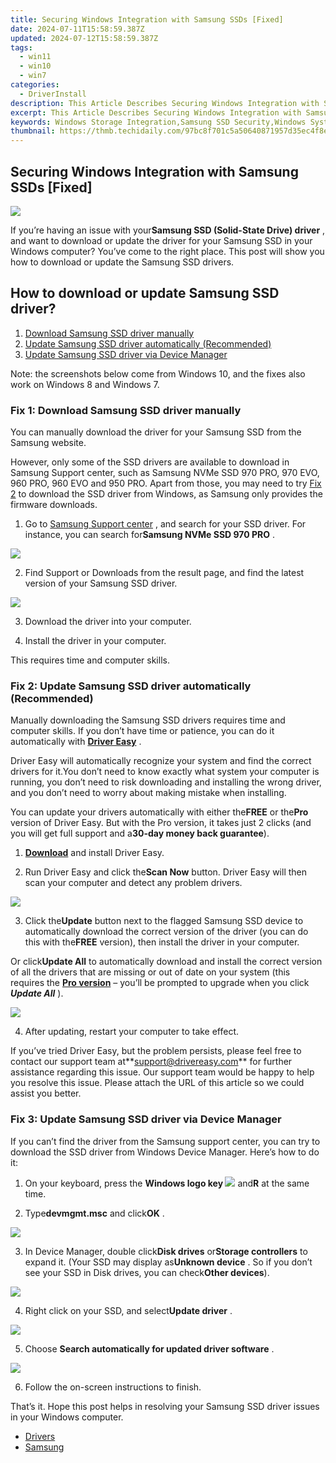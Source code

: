 ```yaml
---
title: Securing Windows Integration with Samsung SSDs [Fixed]
date: 2024-07-11T15:58:59.387Z
updated: 2024-07-12T15:58:59.387Z
tags:
  - win11
  - win10
  - win7
categories:
  - DriverInstall
description: This Article Describes Securing Windows Integration with Samsung SSDs [Fixed]
excerpt: This Article Describes Securing Windows Integration with Samsung SSDs [Fixed]
keywords: Windows Storage Integration,Samsung SSD Security,Windows System Enhancement with SSDs,Samsung Storage Solutions for Windows,SSD Integration in Windows Systems,Secure Samsung SSDs for Windows Users,Improving Windows with Samsung Drives
thumbnail: https://thmb.techidaily.com/97bc8f701c5a50640871957d35ec4f8e16308c84bcc3926e5048675a7dfb62d5.png
---
```


## Securing Windows Integration with Samsung SSDs [Fixed]

![](https://images.drivereasy.com/wp-content/uploads/2018/07/img_5b3c46b5b609b.jpg)

 If you’re having an issue with your**Samsung SSD (Solid-State Drive) driver** , and want to download or update the driver for your Samsung SSD in your Windows computer? You’ve come to the right place. This post will show you how to download or update the Samsung SSD drivers.

## How to download or update Samsung SSD driver?

1. [Download Samsung SSD driver manually](#Fix1)
2. [Update Samsung SSD driver automatically (Recommended)](#Fix3)
3. [Update Samsung SSD driver via Device Manager](#Fix2)
  
 Note: the screenshots below come from Windows 10, and the fixes also work on Windows 8 and Windows 7.

###  Fix 1: Download Samsung SSD driver manually

 You can manually download the driver for your Samsung SSD from the Samsung website.

 However, only some of the SSD drivers are available to download in Samsung Support center, such as  Samsung NVMe SSD 970 PRO, 970 EVO, 960 PRO, 960 EVO and 950 PRO. Apart from those, you may need to try [Fix 2](#Fix2) to download the SSD driver from Windows, as Samsung only provides the firmware downloads.

 1) Go to [Samsung Support center](https://shop-links.co/link/?exclusive=1&publisher_slug=itechdaily19598&url=https%3A%2F%2Fwww.samsung.com%2Fsupport%2F) , and search for your SSD driver. For instance, you can search for**Samsung NVMe SSD 970 PRO** .

![](https://images.drivereasy.com/wp-content/uploads/2018/07/img_5b3c4838f316a.png)

 2) Find Support or Downloads from the result page, and find the latest version of your Samsung SSD driver.

![](https://images.drivereasy.com/wp-content/uploads/2018/07/img_5b3c4876370a7.jpg)

 3) Download the driver into your computer.

 4) Install the driver in your computer.

This requires time and computer skills.

###  Fix 2: Update Samsung SSD driver automatically (Recommended)

 Manually downloading the Samsung SSD drivers requires time and computer skills. If you don’t have time or patience, you can do it automatically with **[Driver Easy](https://tools.techidaily.com/drivereasy/download/)**  .

 Driver Easy will automatically recognize your system and find the correct drivers for it.You don’t need to know exactly what system your computer is running, you don’t need to risk downloading and installing the wrong driver, and you don’t need to worry about making mistake when installing.

 You can update your drivers automatically with either the**FREE** or the**Pro** version of Driver Easy. But with the Pro version, it takes just 2 clicks (and you will get full support and a**30-day money back guarantee**).

 1) **[Download](https://tools.techidaily.com/drivereasy/download/)**  and install Driver Easy.

 2) Run Driver Easy and click the**Scan Now** button. Driver Easy will then scan your computer and detect any problem drivers.

![](https://images.drivereasy.com/wp-content/uploads/2018/07/img_5b3c4a4def640.jpg)

 3) Click the**Update** button next to the flagged Samsung SSD device to automatically download the correct version of the driver (you can do this with the**FREE** version), then install the driver in your computer.

 Or click**Update All** to automatically download and install the correct version of all the drivers that are missing or out of date on your system (this requires the [**Pro version**](https://tools.techidaily.com/drivereasy/download/)  – you’ll be prompted to upgrade when you click **_Update All_** ).

![](https://images.drivereasy.com/wp-content/uploads/2018/07/img_5b3c4ae96ce1a.jpg)

 4) After updating, restart your computer to take effect.

 If you’ve tried Driver Easy, but the problem persists, please feel free to contact our support team at**<support@drivereasy.com>** for further assistance regarding this issue. Our support team would be happy to help you resolve this issue. Please attach the URL of this article so we could assist you better.

### Fix 3: Update Samsung SSD driver via Device Manager

 If you can’t find the driver from the Samsung support center, you can try to download the SSD driver from Windows Device Manager. Here’s how to do it:

 1) On your keyboard, press the **Windows logo key ![](https://images.drivereasy.com/wp-content/uploads/2017/09/img_59b0b16974940.png)**  and**R** at the same time.

 2) Type**devmgmt.msc** and click**OK** .

![](https://images.drivereasy.com/wp-content/uploads/2018/06/img_5b1f85504ee6f.jpg)

 3) In Device Manager, double click**Disk drives** or**Storage controllers** to expand it. (Your SSD may display as**Unknown device** . So if you don’t see your SSD in Disk drives, you can check**Other devices**).

![](https://images.drivereasy.com/wp-content/uploads/2018/07/img_5b3c491e8186a.jpg)

 4) Right click on your SSD, and select**Update driver** .

![](https://images.drivereasy.com/wp-content/uploads/2018/07/img_5b3c49714744a.jpg)

5) Choose **Search automatically for updated driver software** .

![](https://images.drivereasy.com/wp-content/uploads/2018/07/img_5b3c49ad9a49c.jpg)

 6) Follow the on-screen instructions to finish.

  That’s it. Hope this post helps in resolving your Samsung SSD driver issues in your Windows computer.

* [Drivers](https://tools.techidaily.com/drivereasy/download/)
* [Samsung](https://store.drivereasy.com/order/cart.php?PRODS=4731822&QTY=1&AFFILIATE=108875)

<ins class="adsbygoogle"
     style="display:block"
     data-ad-format="autorelaxed"
     data-ad-client="ca-pub-7571918770474297"
     data-ad-slot="1223367746"></ins>



<ins class="adsbygoogle"
     style="display:block"
     data-ad-client="ca-pub-7571918770474297"
     data-ad-slot="8358498916"
     data-ad-format="auto"
     data-full-width-responsive="true"></ins>




